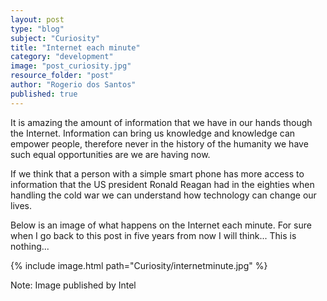 ```yaml
---
layout: post
type: "blog"
subject: "Curiosity"
title: "Internet each minute"
category: "development"
image: "post_curiosity.jpg"
resource_folder: "post"
author: "Rogerio dos Santos"
published: true
---
```


It is amazing the amount of information that we have in our hands though the Internet. Information can bring us knowledge and knowledge can empower people, therefore never in the history of the humanity we have such equal opportunities are we are having now.

If we think that a person with a simple smart phone has more access to information that the US president Ronald Reagan had in the eighties when handling the cold war we can understand how technology can change our lives.

Below is an image of what happens on the Internet each minute. For sure when I go back to this post in five years from now I will think... This is nothing...

{% include image.html path="Curiosity/internetminute.jpg" %}

Note: Image published by Intel

